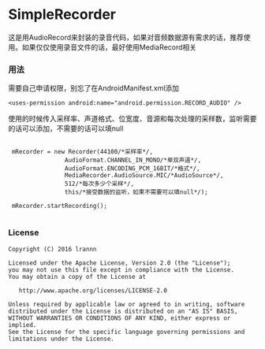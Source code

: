 # SimpleRecorder
这是用AudioRecord来封装的录音代码，如果对音频数据源有需求的话，推荐使用。如果仅仅使用录音文件的话，最好使用MediaRecord相关


### 用法

需要自己申请权限，别忘了在AndroidManifest.xml添加
```
<uses-permission android:name="android.permission.RECORD_AUDIO" />
```

使用的时候传入采样率、声道格式、位宽度、音源和每次处理的采样数，监听需要的话可以添加，不需要的话可以填null

```
 
 mRecorder = new Recorder(44100/*采样率*/,
                AudioFormat.CHANNEL_IN_MONO/*单双声道*/,
                AudioFormat.ENCODING_PCM_16BIT/*格式*/,
                MediaRecorder.AudioSource.MIC/*AudioSource*/,
                512/*每次多少个采样*/,
                this/*接受数据的监听，如果不需要可以填null*/);
 
 mRecorder.startRecording();                 
                
```

### License
```
Copyright (C) 2016 lrannn

Licensed under the Apache License, Version 2.0 (the "License");
you may not use this file except in compliance with the License.
You may obtain a copy of the License at

   http://www.apache.org/licenses/LICENSE-2.0

Unless required by applicable law or agreed to in writing, software
distributed under the License is distributed on an "AS IS" BASIS,
WITHOUT WARRANTIES OR CONDITIONS OF ANY KIND, either express or implied.
See the License for the specific language governing permissions and
limitations under the License.

```




